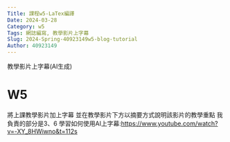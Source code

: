 ```yaml
---
Title: 課程w5-LaTex編譯
Date: 2024-03-28 
Category: w5
Tags: 網誌編寫, 教學影片上字幕
Slug: 2024-Spring-40923149w5-blog-tutorial
Author: 40923149
---
```


教學影片上字幕(AI生成)

<!-- PELICAN_END_SUMMARY -->

# W5
將上課教學影片加上字幕
並在教學影片下方以摘要方式說明該影片的教學重點
我負責的部分是3、6
學習如何使用AI上字幕:https://www.youtube.com/watch?v=-XY_8HWiwno&t=112s
